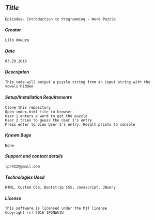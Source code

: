 ## _Title_
	Epicodus- Introduction to Programming - Word Puzzle
	
#### _Creator_
	Lilo Onwuzu 
	
#### _Date_
	03.29.2016

#### _Description_
	This code will output a puzzle string from an input string with the vowels hidden

#### _Setup/Installation Requirements_
	Clone this repository
	Open index.html file in browser
	User 1 enters a word to get the puzzle
	User 2 tries to guess the User 1's entry
	Press enter to view User 1's entry. Result prints to console

#### _Known Bugs_
 	None

#### _Support and contact details_
	lpr422@gmail.com
	
#### _Technologies Used_
	HTML, Custom CSS, Bootstrap CSS, Javascript, JQuery

#### _License_
	This software is licensed under the MIT license
	Copyright (c) 2016 IPONWUZU



